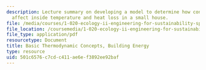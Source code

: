 ```yaml
---
description: Lecture summary on developing a model to determine how construction materials
  affect inside temperature and heat loss in a small house.
file: /media/courses/1-020-ecology-ii-engineering-for-sustainability-spring-2008/501c6576c7cdc411ae6ef3892ee92baf_lec8_9.pdf
file_location: /coursemedia/1-020-ecology-ii-engineering-for-sustainability-spring-2008/501c6576c7cdc411ae6ef3892ee92baf_lec8_9.pdf
file_type: application/pdf
resourcetype: Document
title: Basic Thermodynamic Concepts, Building Energy
type: resource
uid: 501c6576-c7cd-c411-ae6e-f3892ee92baf
---
```

